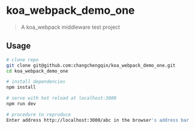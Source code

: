 # koa_webpack_demo_one

> A koa_webpack middleware test project

## Usage

``` bash
# clone repo
git clone git@github.com:changchengqin/koa_webpack_demo_one.git
cd koa_webpack_demo_one

# install dependencies
npm install

# serve with hot reload at localhost:3000
npm run dev

# procedure to reproduce
Enter address http://localhost:3000/abc in the browser's address bar

